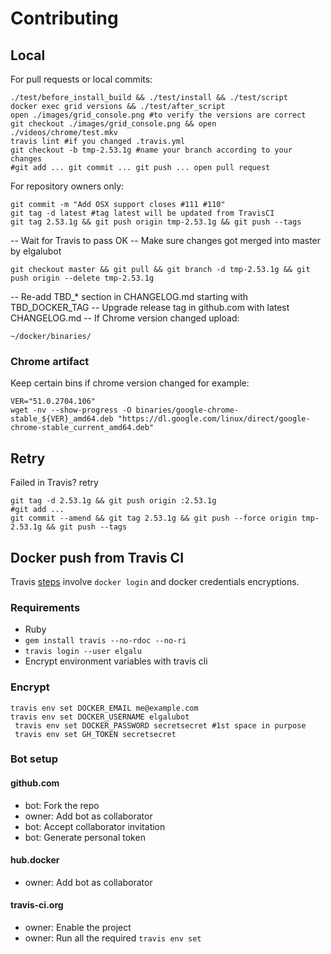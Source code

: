 # Contributing

## Local
For pull requests or local commits:

    ./test/before_install_build && ./test/install && ./test/script
    docker exec grid versions && ./test/after_script
    open ./images/grid_console.png #to verify the versions are correct
    git checkout ./images/grid_console.png && open ./videos/chrome/test.mkv
    travis lint #if you changed .travis.yml
    git checkout -b tmp-2.53.1g #name your branch according to your changes
    #git add ... git commit ... git push ... open pull request

For repository owners only:

    git commit -m "Add OSX support closes #111 #110"
    git tag -d latest #tag latest will be updated from TravisCI
    git tag 2.53.1g && git push origin tmp-2.53.1g && git push --tags

-- Wait for Travis to pass OK
-- Make sure changes got merged into master by elgalubot

    git checkout master && git pull && git branch -d tmp-2.53.1g && git push origin --delete tmp-2.53.1g

-- Re-add TBD_* section in CHANGELOG.md starting with TBD_DOCKER_TAG
-- Upgrade release tag in github.com with latest CHANGELOG.md
-- If Chrome version changed upload:

    ~/docker/binaries/

### Chrome artifact
Keep certain bins if chrome version changed for example:

    VER="51.0.2704.106"
    wget -nv --show-progress -O binaries/google-chrome-stable_${VER}_amd64.deb "https://dl.google.com/linux/direct/google-chrome-stable_current_amd64.deb"

## Retry
Failed in Travis? retry

    git tag -d 2.53.1g && git push origin :2.53.1g
    #git add ...
    git commit --amend && git tag 2.53.1g && git push --force origin tmp-2.53.1g && git push --tags

## Docker push from Travis CI
Travis [steps](https://docs.travis-ci.com/user/docker/#Pushing-a-Docker-Image-to-a-Registry) involve `docker login` and docker credentials encryptions.

### Requirements

* Ruby
* `gem install travis --no-rdoc --no-ri`
* `travis login --user elgalu`
* Encrypt environment variables with travis cli

### Encrypt
    travis env set DOCKER_EMAIL me@example.com
    travis env set DOCKER_USERNAME elgalubot
     travis env set DOCKER_PASSWORD secretsecret #1st space in purpose
     travis env set GH_TOKEN secretsecret

### Bot setup
#### github.com
- bot: Fork the repo
- owner: Add bot as collaborator
- bot: Accept collaborator invitation
- bot: Generate personal token

#### hub.docker
- owner: Add bot as collaborator

#### travis-ci.org
- owner: Enable the project
- owner: Run all the required `travis env set`

